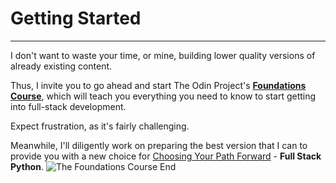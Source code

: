 # Getting Started
---
I don't want to waste your time, or mine, building lower quality versions of already existing content.

Thus, I invite you to go ahead and start The Odin Project's [**Foundations Course**](https://www.theodinproject.com/paths/foundations/courses/foundations), which will teach you everything you need to know to start getting into full-stack development.

Expect frustration, as it's fairly challenging.

Meanwhile, I'll diligently work on preparing the best version that I can to provide you with a new choice for [Choosing Your Path Forward](https://www.theodinproject.com/lessons/foundations-choose-your-path-forward) - **Full Stack Python**.
![The Foundations Course End](https://drive.google.com/uc?id=12MnDXxdGt-kNMy0tKZzDHNt2xKLoiNKx)
